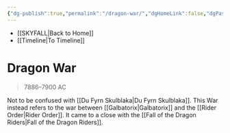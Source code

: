 ```yaml
---
{"dg-publish":true,"permalink":"/dragon-war/","dgHomeLink":false,"dgPassFrontmatter":false}
---
```


- [[SKYFALL|Back to Home]]
- [[Timeline|To Timeline]]

# Dragon War
>7886–7900 AC

Not to be confused with [[Du Fyrn Skulblaka|Du Fyrn Skulblaka]]. This War instead refers to the war between [[Galbatorix|Galbatorix]] and the [[Rider Order|Rider Order]]. It came to a close with the [[Fall of the Dragon Riders|Fall of the Dragon Riders]].  

